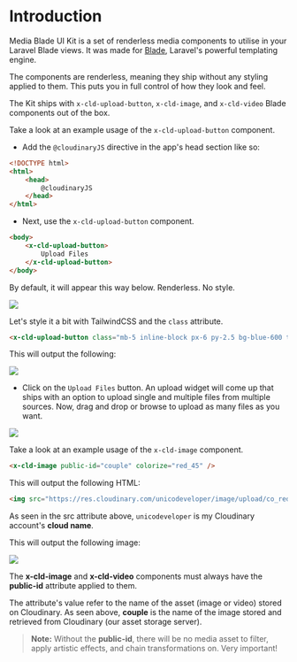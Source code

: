 # Introduction

Media Blade UI Kit is a set of renderless media components to utilise in your Laravel Blade views. It was made for [Blade](https://laravel.com/docs/blade), Laravel's powerful templating engine.

The components are renderless, meaning they ship without any styling applied to them. This puts you in full control of how they look and feel.

The Kit ships with `x-cld-upload-button`, `x-cld-image`, and `x-cld-video` Blade components out of the box.

Take a look at an example usage of the `x-cld-upload-button` component.

- Add the `@cloudinaryJS` directive in the app's head section like so:

```html
<!DOCTYPE html>
<html>
    <head>
        @cloudinaryJS
    </head>
</html>
```

- Next, use the `x-cld-upload-button` component.

```html
<body>
    <x-cld-upload-button>
        Upload Files
    </x-cld-upload-button>
</body>
```

By default, it will appear this way below. Renderless. No style.

<img src="https://res.cloudinary.com/unicodeveloper/image/upload/v1661754668/renderless_upload_files.png">

Let's style it a bit with TailwindCSS and the `class` attribute.

```html
<x-cld-upload-button class="mb-5 inline-block px-6 py-2.5 bg-blue-600 text-white font-medium text-xs leading-tight uppercase rounded shadow-md hover:bg-blue-700 hover:shadow-lg focus:bg-blue-700 focus:shadow-lg focus:outline-none focus:ring-0 active:bg-blue-800 active:shadow-lg">Upload Files</x-cld-upload-button>
```

This will output the following:

<img src="https://res.cloudinary.com/unicodeveloper/image/upload/v1661754371/upload_files.png">


- Click on the `Upload Files` button. An upload widget will come up that ships with an option to upload single and multiple files from multiple sources. Now, drag and drop or browse to upload as many files as you want.

<img src="https://res.cloudinary.com/unicodeveloper/image/upload/v1661754895/multiple_uploads_widget.png">

Take a look at an example usage of the `x-cld-image` component.

```html
<x-cld-image public-id="couple" colorize="red_45" />
```

This will output the following HTML:

```html
<img src="https://res.cloudinary.com/unicodeveloper/image/upload/co_red,e_colorize:45/couple">
```

As seen in the src attribute above, `unicodeveloper` is my Cloudinary account's <strong>cloud name</strong>.

This will output the following image:

<img src="https://res.cloudinary.com/unicodeveloper/image/upload/co_red,e_colorize:45/couple">


The **x-cld-image** and **x-cld-video** components must always have the **public-id** attribute applied to them.

The attribute's value refer to the name of the asset (image or video) stored on Cloudinary. As seen above, **couple** is the name of the image stored and retrieved from Cloudinary (our asset storage server).

> **Note:** Without the **public-id**, there will be no media asset to filter, apply artistic effects, and chain transformations on. Very important!

